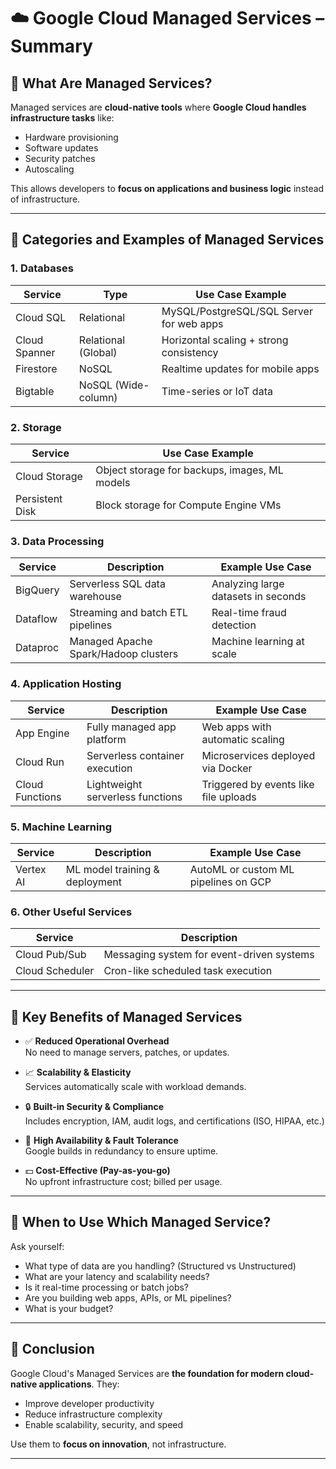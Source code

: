 # ☁️ Google Cloud Managed Services – Summary

## 📘 What Are Managed Services?

Managed services are **cloud-native tools** where **Google Cloud handles infrastructure tasks** like:
- Hardware provisioning
- Software updates
- Security patches
- Autoscaling

This allows developers to **focus on applications and business logic** instead of infrastructure.

---

## 🧱 Categories and Examples of Managed Services

### 1. **Databases**
| Service       | Type        | Use Case Example                                   |
|---------------|-------------|----------------------------------------------------|
| Cloud SQL     | Relational  | MySQL/PostgreSQL/SQL Server for web apps          |
| Cloud Spanner | Relational (Global) | Horizontal scaling + strong consistency     |
| Firestore     | NoSQL       | Realtime updates for mobile apps                  |
| Bigtable      | NoSQL (Wide-column) | Time-series or IoT data                 |

### 2. **Storage**
| Service            | Use Case Example                              |
|--------------------|-----------------------------------------------|
| Cloud Storage      | Object storage for backups, images, ML models |
| Persistent Disk    | Block storage for Compute Engine VMs          |

### 3. **Data Processing**
| Service     | Description                            | Example Use Case                         |
|-------------|----------------------------------------|------------------------------------------|
| BigQuery    | Serverless SQL data warehouse          | Analyzing large datasets in seconds      |
| Dataflow    | Streaming and batch ETL pipelines      | Real-time fraud detection                |
| Dataproc    | Managed Apache Spark/Hadoop clusters   | Machine learning at scale                |

### 4. **Application Hosting**
| Service        | Description                      | Example Use Case                          |
|----------------|----------------------------------|-------------------------------------------|
| App Engine     | Fully managed app platform       | Web apps with automatic scaling           |
| Cloud Run      | Serverless container execution   | Microservices deployed via Docker         |
| Cloud Functions| Lightweight serverless functions | Triggered by events like file uploads     |

### 5. **Machine Learning**
| Service      | Description                  | Example Use Case                            |
|--------------|------------------------------|---------------------------------------------|
| Vertex AI    | ML model training & deployment| AutoML or custom ML pipelines on GCP        |

### 6. **Other Useful Services**
| Service         | Description                               |
|-----------------|-------------------------------------------|
| Cloud Pub/Sub   | Messaging system for event-driven systems |
| Cloud Scheduler | Cron-like scheduled task execution        |

---

## 🎯 Key Benefits of Managed Services

- ✅ **Reduced Operational Overhead**  
  No need to manage servers, patches, or updates.

- 📈 **Scalability & Elasticity**  
  Services automatically scale with workload demands.

- 🔒 **Built-in Security & Compliance**  
  Includes encryption, IAM, audit logs, and certifications (ISO, HIPAA, etc.)

- 🔁 **High Availability & Fault Tolerance**  
  Google builds in redundancy to ensure uptime.

- 💵 **Cost-Effective (Pay-as-you-go)**  
  No upfront infrastructure cost; billed per usage.

---

## 🤔 When to Use Which Managed Service?

Ask yourself:
- What type of data are you handling? (Structured vs Unstructured)
- What are your latency and scalability needs?
- Is it real-time processing or batch jobs?
- Are you building web apps, APIs, or ML pipelines?
- What is your budget?

---

## 🧩 Conclusion

Google Cloud's Managed Services are **the foundation for modern cloud-native applications**. They:
- Improve developer productivity
- Reduce infrastructure complexity
- Enable scalability, security, and speed

Use them to **focus on innovation**, not infrastructure.

---
